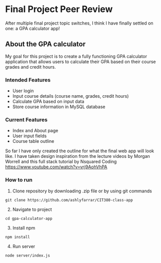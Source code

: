 # Final Project Peer Review
After multiple final project topic switches, I think I have finally settled on one: a GPA calculator app!

## About the GPA calculator
My goal for this project is to create a fully functioning GPA calculator application that allows users to calculate their GPA based on their course grades and credit hours. 

### Intended Features
- User login
- Input course details (course name, grades, credit hours)
- Calculate GPA based on input data
- Store course information in MySQL database

### Current Features
- Index and About page
- User input fields
- Course table outline

So far I have only created the outline for what the final web app will look like. I have taken design inspiration from the lecture videos by Morgan Worrell and this full stack tutorial by Nsquared Coding https://www.youtube.com/watch?v=vrj9AohVhPA

### How to run 
1. Clone repository by downloading .zip file or by using git commands
```
git clone https://github.com/ashlyfarrar/CIT380-class-app
```
2. Navigate to project
```
cd gpa-calculator-app
```
3. Install npm
```
npm install
```
4. Run server
```
node server/index.js
```
